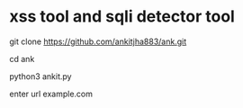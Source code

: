 # xss tool and sqli detector tool
git clone https://github.com/ankitjha883/ank.git

cd ank  

python3 ankit.py


enter url example.com


